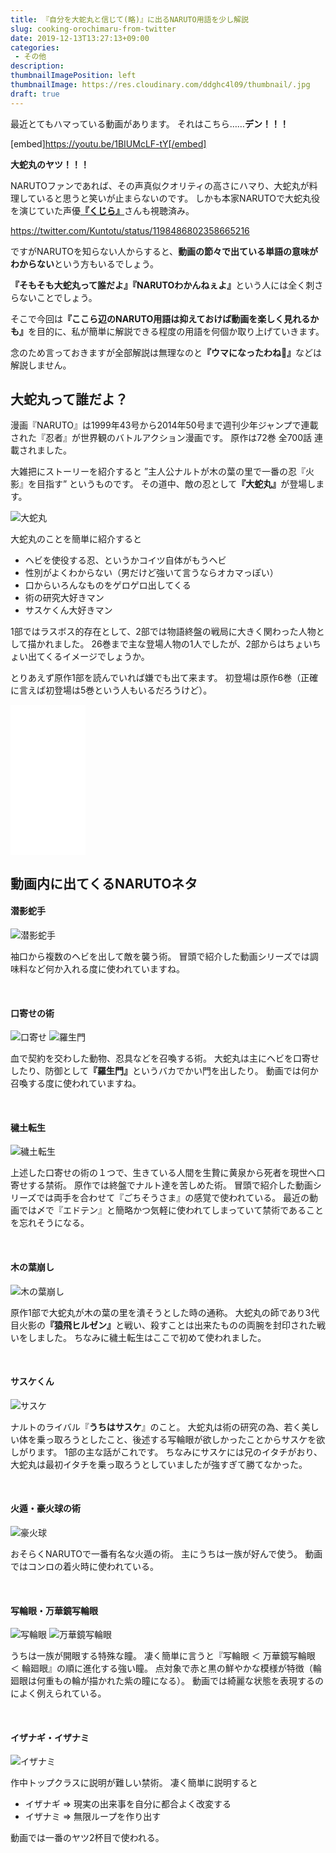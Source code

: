 ```yaml
---
title: 『自分を大蛇丸と信じて(略)』に出るNARUTO用語を少し解説
slug: cooking-orochimaru-from-twitter
date: 2019-12-13T13:27:13+09:00
categories: 
 - その他
description: 
thumbnailImagePosition: left
thumbnailImage: https://res.cloudinary.com/ddghc4l09/thumbnail/.jpg
draft: true
---
```


<!--more-->

最近とてもハマっている動画があります。
それはこちら……<strong>デン！！！</strong>

[embed]https://youtu.be/1BIUMcLF-tY[/embed]

<strong>大蛇丸のヤツ！！！</strong>

NARUTOファンであれば、その声真似クオリティの高さにハマり、大蛇丸が料理していると思うと笑いが止まらないのです。
しかも本家NARUTOで大蛇丸役を演じていた声優<a href="https://twitter.com/kujityan"><strong>『くじら』</strong></a>さんも視聴済み。

https://twitter.com/Kuntotu/status/1198486802358665216

ですがNARUTOを知らない人からすると、<strong>動画の節々で出ている単語の意味がわからない</strong>という方もいるでしょう。

<strong>『そもそも大蛇丸って誰だよ』『NARUTOわかんねぇよ』</strong>という人には全く刺さらないことでしょう。

そこで今回は<strong>『ここら辺のNARUTO用語は抑えておけば動画を楽しく見れるかも』</strong>を目的に、私が簡単に解説できる程度の用語を何個か取り上げていきます。

念のため言っておきますが全部解説は無理なのと<strong>『ウマになったわね&#x1f40d;』</strong>などは解説しません。

<h2>大蛇丸って誰だよ？</h2>

漫画『NARUTO』は1999年43号から2014年50号まで週刊少年ジャンプで連載された『忍者』が世界観のバトルアクション漫画です。
原作は72巻 全700話 連載されました。

大雑把にストーリーを紹介すると ”主人公ナルトが木の葉の里で一番の忍『火影』を目指す” というものです。
その道中、敵の忍として<strong>『大蛇丸』</strong>が登場します。

<img src="https://narutonti.com/wp-content/uploads/2013/07/naruto6-100_mini-e1373935862301.jpg" alt="大蛇丸" />

大蛇丸のことを簡単に紹介すると

<ul>
<li>ヘビを使役する忍、というかコイツ自体がもうヘビ</li>
<li>性別がよくわからない（男だけど強いて言うならオカマっぽい）</li>
<li>口からいろんなものをゲロゲロ出してくる</li>
<li>術の研究大好きマン</li>
<li>サスケくん大好きマン</li>
</ul>

1部ではラスボス的存在として、2部では物語終盤の戦局に大きく関わった人物として描かれました。
26巻まで主な登場人物の1人でしたが、2部からはちょいちょい出てくるイメージでしょうか。

とりあえず原作1部を読んでいれば嫌でも出て来ます。
初登場は原作6巻（正確に言えば初登場は5巻という人もいるだろうけど）。

<iframe style="width:120px;height:240px;" marginwidth="0" marginheight="0" scrolling="no" frameborder="0" src="//rcm-fe.amazon-adsystem.com/e/cm?lt1=_blank&bc1=000000&IS2=1&bg1=FFFFFF&fc1=000000&lc1=0000FF&t=25haruhiro03-22&language=ja_JP&o=9&p=8&l=as4&m=amazon&f=ifr&ref=as_ss_li_til&asins=B009GZK9J2&linkId=7e90f48a7c8e455a147ef2b187547132"></iframe>

<h2>動画内に出てくるNARUTOネタ</h2>

<h4>潜影蛇手</h4>

<img src="http://img.3g.cn/comic/200605/25471a.jpg" alt="潜影蛇手" />

袖口から複数のヘビを出して敵を襲う術。
冒頭で紹介した動画シリーズでは調味料など何か入れる度に使われていますね。

&nbsp;

<h4>口寄せの術</h4>

<img src="https://livedoor.blogimg.jp/kakitea/imgs/4/f/4f9a5dcb.jpg" alt="口寄せ" />
<img src="https://i.ytimg.com/vi/MLcggV2CAms/hqdefault.jpg" alt="羅生門" />

血で契約を交わした動物、忍具などを召喚する術。
大蛇丸は主にヘビを口寄せしたり、防御として<strong>『羅生門』</strong>というバカでかい門を出したり。
動画では何か召喚する度に使われていますね。

&nbsp;

<h4>穢土転生</h4>

<img src="https://narutonti.com/wp-content/uploads/2013/08/naruto_13_181_mini1-e1377392964815.jpg" alt="穢土転生" />

上述した口寄せの術の１つで、生きている人間を生贄に黄泉から死者を現世へ口寄せする禁術。
原作では終盤でナルト達を苦しめた術。
冒頭で紹介した動画シリーズでは両手を合わせて『ごちそうさま』の感覚で使われている。
最近の動画では〆で『エドテン』と簡略かつ気軽に使われてしまっていて禁術であることを忘れそうになる。

&nbsp;

<h4>木の葉崩し</h4>

<img src="https://s3-ap-northeast-1.amazonaws.com/cdn.bibi-star.jp/production/imgs/images/000/393/332/lqip.png?1567949641" alt="木の葉崩し" />

原作1部で大蛇丸が木の葉の里を潰そうとした時の通称。
大蛇丸の師であり3代目火影の<strong>『猿飛ヒルゼン』</strong>と戦い、殺すことは出来たものの両腕を封印された戦いをしました。
ちなみに穢土転生はここで初めて使われました。

&nbsp;

<h4>サスケくん</h4>

<img src="https://encrypted-tbn0.gstatic.com/images?q=tbn:ANd9GcR9YgwU1yLJ-htM7bAlhOy_dXP3UXGOVbCRrvwusHk6yzSct1m4&amp;s" alt="サスケ" />

ナルトのライバル『<strong>うちはサスケ</strong>』のこと。
大蛇丸は術の研究の為、若く美しい体を乗っ取ろうとしたこと、後述する写輪眼が欲しかったことからサスケを欲しがります。
1部の主な話がこれです。
ちなみにサスケには兄のイタチがおり、大蛇丸は最初イタチを乗っ取ろうとしていましたが強すぎて勝てなかった。

&nbsp;

<h4>火遁・豪火球の術</h4>

<img src="http://taiwan-news.blog.so-net.ne.jp/_images/blog/_3ea/taiwan-news/m_2014020921.jpg" alt="豪火球" />

おそらくNARUTOで一番有名な火遁の術。
主にうちは一族が好んで使う。
動画ではコンロの着火時に使われている。

&nbsp;

<h4>写輪眼・万華鏡写輪眼</h4>

<img src="https://narutonti.com/wp-content/uploads/2013/06/naruto03_01881_mini-300x214.jpg" alt="写輪眼" />
<img src="https://livedoor.blogimg.jp/suko_ch-chansoku/imgs/f/8/f8be1b1c.jpg" alt="万華鏡写輪眼" />

うちは一族が開眼する特殊な瞳。
凄く簡単に言うと『写輪眼 ＜ 万華鏡写輪眼 ＜ 輪廻眼』の順に進化する強い瞳。
点対象で赤と黒の鮮やかな模様が特徴（輪廻眼は何重もの輪が描かれた紫の瞳になる）。
動画では綺麗な状態を表現するのによく例えられている。

&nbsp;

<h4>イザナギ・イザナミ</h4>

<img src="http://chomanga.org/wp-content/uploads/2018/09/21d66beadd117d9022d91acc377ec162.jpg" alt="イザナミ" />

作中トップクラスに説明が難しい禁術。
凄く簡単に説明すると

<ul>
<li>イザナギ ⇒ 現実の出来事を自分に都合よく改変する</li>
<li>イザナミ ⇒ 無限ループを作り出す</li>
</ul>

動画では一番のヤツ2杯目で使われる。
